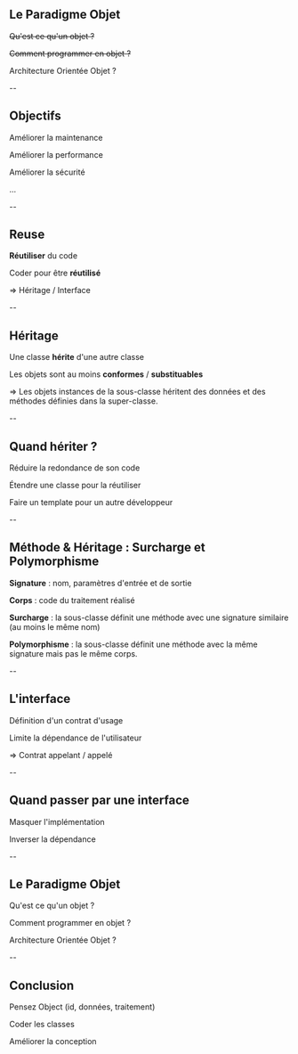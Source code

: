 ## Le Paradigme Objet

~~Qu'est ce qu'un objet ?~~

~~Comment programmer en objet  ?~~

Architecture Orientée Objet ?

--

## Objectifs

Améliorer la maintenance

Améliorer la performance

Améliorer la sécurité

...

--

## Reuse

**Réutiliser** du code

Coder pour être **réutilisé**

$\Rightarrow$ Héritage / Interface

--

## Héritage

Une classe **hérite** d'une autre classe

Les objets sont au moins **conformes** / **substituables**

$\Rightarrow$ Les objets instances de la sous-classe héritent des
données et des méthodes définies dans la super-classe.

--

## Quand hériter ?

Réduire la redondance de son code

Étendre une classe pour la réutiliser

Faire un template pour un autre développeur

--

## Méthode & Héritage : Surcharge et Polymorphisme

**Signature** : nom, paramètres d'entrée et de sortie

**Corps** : code du traitement réalisé

**Surcharge** : la sous-classe définit une méthode avec une signature similaire (au moins le même nom)

**Polymorphisme** : la sous-classe définit une méthode avec la même signature mais pas le même corps.

--

## L'interface

Définition d'un contrat d'usage

Limite la dépendance de l'utilisateur

$\Rightarrow$ Contrat appelant / appelé

--

## Quand passer par une interface

Masquer l'implémentation

Inverser la dépendance


--

## Le Paradigme Objet

Qu'est ce qu'un objet ?

Comment programmer en objet  ?

Architecture Orientée Objet ?

--

## Conclusion

Pensez Object (id, données, traitement)

Coder les classes

Améliorer la conception

